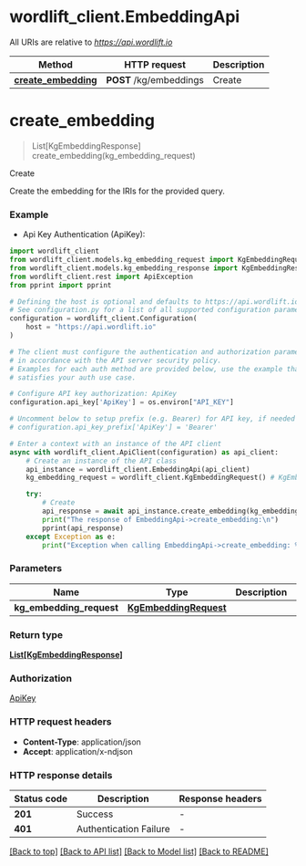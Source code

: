# wordlift_client.EmbeddingApi

All URIs are relative to *https://api.wordlift.io*

Method | HTTP request | Description
------------- | ------------- | -------------
[**create_embedding**](EmbeddingApi.md#create_embedding) | **POST** /kg/embeddings | Create


# **create_embedding**
> List[KgEmbeddingResponse] create_embedding(kg_embedding_request)

Create

Create the embedding for the IRIs for the provided query.

### Example

* Api Key Authentication (ApiKey):

```python
import wordlift_client
from wordlift_client.models.kg_embedding_request import KgEmbeddingRequest
from wordlift_client.models.kg_embedding_response import KgEmbeddingResponse
from wordlift_client.rest import ApiException
from pprint import pprint

# Defining the host is optional and defaults to https://api.wordlift.io
# See configuration.py for a list of all supported configuration parameters.
configuration = wordlift_client.Configuration(
    host = "https://api.wordlift.io"
)

# The client must configure the authentication and authorization parameters
# in accordance with the API server security policy.
# Examples for each auth method are provided below, use the example that
# satisfies your auth use case.

# Configure API key authorization: ApiKey
configuration.api_key['ApiKey'] = os.environ["API_KEY"]

# Uncomment below to setup prefix (e.g. Bearer) for API key, if needed
# configuration.api_key_prefix['ApiKey'] = 'Bearer'

# Enter a context with an instance of the API client
async with wordlift_client.ApiClient(configuration) as api_client:
    # Create an instance of the API class
    api_instance = wordlift_client.EmbeddingApi(api_client)
    kg_embedding_request = wordlift_client.KgEmbeddingRequest() # KgEmbeddingRequest | 

    try:
        # Create
        api_response = await api_instance.create_embedding(kg_embedding_request)
        print("The response of EmbeddingApi->create_embedding:\n")
        pprint(api_response)
    except Exception as e:
        print("Exception when calling EmbeddingApi->create_embedding: %s\n" % e)
```



### Parameters


Name | Type | Description  | Notes
------------- | ------------- | ------------- | -------------
 **kg_embedding_request** | [**KgEmbeddingRequest**](KgEmbeddingRequest.md)|  | 

### Return type

[**List[KgEmbeddingResponse]**](KgEmbeddingResponse.md)

### Authorization

[ApiKey](../README.md#ApiKey)

### HTTP request headers

 - **Content-Type**: application/json
 - **Accept**: application/x-ndjson

### HTTP response details

| Status code | Description | Response headers |
|-------------|-------------|------------------|
**201** | Success |  -  |
**401** | Authentication Failure |  -  |

[[Back to top]](#) [[Back to API list]](../README.md#documentation-for-api-endpoints) [[Back to Model list]](../README.md#documentation-for-models) [[Back to README]](../README.md)

